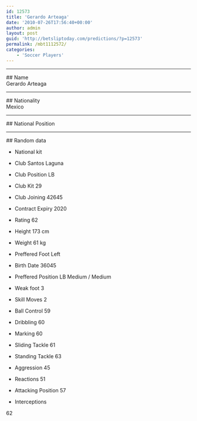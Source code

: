 ```yaml
---
id: 12573
title: 'Gerardo Arteaga'
date: '2010-07-26T17:56:40+00:00'
author: admin
layout: post
guid: 'http://betsliptoday.com/predictions/?p=12573'
permalink: /mbt1112572/
categories:
    - 'Soccer Players'
---
```


- - - - - -

\## Name  
 Gerardo Arteaga

- - - - - -

\## Nationality  
 Mexico

- - - - - -

\## National Position

- - - - - -

\## Random data

- National kit
- Club
 Santos Laguna

- Club Position
 LB

- Club Kit
 29

- Club Joining
 42645

- Contract Expiry
 2020

- Rating
 62

- Height
 173 cm

- Weight
 61 kg

- Preffered Foot
 Left

- Birth Date
 36045

- Preffered Position
 LB Medium / Medium

- Weak foot
 3

- Skill Moves
 2

- Ball Control
 59

- Dribbling
 60

- Marking
 60

- Sliding Tackle
 61

- Standing Tackle
 63

- Aggression
 45

- Reactions
 51

- Attacking Position
 57

- Interceptions

 62